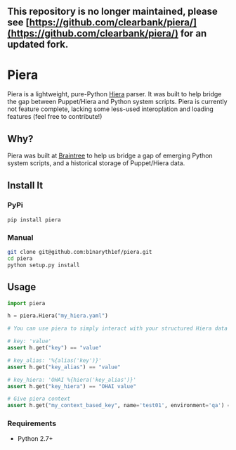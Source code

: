 ## This repository is no longer maintained, please see [https://github.com/clearbank/piera/](https://github.com/clearbank/piera/) for an updated fork.

# Piera
Piera is a lightweight, pure-Python [Hiera](http://docs.puppetlabs.com/hiera/) parser. It was built to help bridge the gap between Puppet/Hiera and Python system scripts. Piera is currently not feature complete, lacking some less-used interoplation and loading features (feel free to contribute!)

## Why?
Piera was built at [Braintree](http://github.com/braintree) to help us bridge a gap of emerging Python system scripts, and a historical storage of Puppet/Hiera data.

## Install It

### PyPi
`pip install piera`

### Manual
```bash
git clone git@github.com:b1naryth1ef/piera.git
cd piera
python setup.py install
```

## Usage
```python
import piera

h = piera.Hiera("my_hiera.yaml")

# You can use piera to simply interact with your structured Hiera data

# key: 'value'
assert h.get("key") == "value"

# key_alias: '%{alias('key')}'
assert h.get("key_alias") == "value"

# key_hiera: 'OHAI %{hiera('key_alias')}'
assert h.get("key_hiera") == "OHAI value"

# Give piera context
assert h.get("my_context_based_key", name='test01', environment='qa') == "context is great!"
```

### Requirements

* Python 2.7+

